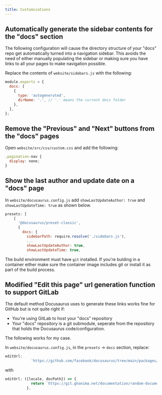 ```yaml
---
title: Customisations
---
```


## Automatically generate the sidebar contents for the "docs" section
The following configuration will cause the directory structure of your "docs"
repo get automatically turned into a navigation sidebar.  This avoids the need
of either manually populating the sidebar or making sure you have links to all
your pages to make navigation possible.

Replace the contents of `website/sidebars.js` with the following:
```js title="website/sidebars.js"
module.exports = {
  docs: [
    {
      type: 'autogenerated',
      dirName: '.', // '.' means the current docs folder
    },
  ],
};
```

## Remove the "Previous" and "Next" buttons from the "docs" pages
Open `website/src/css/custom.css` and add the following:
```js title="website/src/css/custom.css"
.pagination-nav {
  display: none;
}
```

## Show the last author and update date on a "docs" page
In `website/docusaurus.config.js` add `showLastUpdateAuthor: true` and
`showLastUpdateTime: true` as shown below.

```js title="website/docusaurus.config.js"
presets: [
    [
      '@docusaurus/preset-classic',
      {
        docs: {
          sidebarPath: require.resolve('./sidebars.js'),
          ...
          showLastUpdateAuthor: true,
          showLastUpdateTime: true,
```

The build environment must have `git` installed.  If you're bulding in a
container either make sure the container image includes git or install it as
part of the build process.

## Modified "Edit this page" url generation function to support GitLab
The default method Docusaurus uses to generate these links works fine for GitHub
but is not quite right if:
* You're using GitLab to host your "docs" repository
* Your "docs" repository is a git submodule, seperate from the repository that
  holds the Docusaurus code/configuration.

The following works for my case.

In `website/docusaurus.config.js`, in the `presets` -> `docs` section, replace:
```js title="website/docusaurus.config.js"
editUrl:
            'https://github.com/facebook/docusaurus/tree/main/packages/create-docusaurus/templates/shared/',
```
with
```js title="website/docusaurus.config.js"
editUrl: ({locale, docPath}) => {
            return `https://git.ghanima.net/documentation/random-documentation/-/blob/main/${docPath}`;
          },
```

